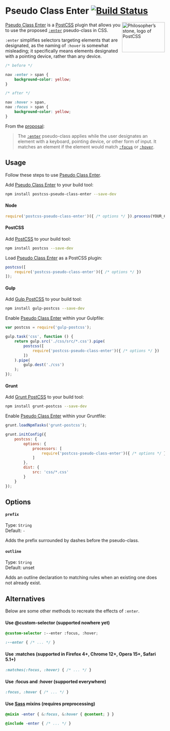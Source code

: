 # Pseudo Class Enter [![Build Status][ci-img]][ci]

<img align="right" width="135" height="95" src="http://postcss.github.io/postcss/logo-leftp.png" title="Philosopher’s stone, logo of PostCSS">

[Pseudo Class Enter] is a [PostCSS] plugin that allows you to use the proposed [`:enter`] pseudo-class in CSS.

`:enter`  simplifies selectors targeting elements that are designated, as the naming of `:hover` is somewhat misleading; it specifically means elements designated with a pointing device, rather than any device.

```css
/* before */

nav :enter > span {
    background-color: yellow;
}

/* after */

nav :hover > span,
nav :focus > span {
    background-color: yellow;
}
```

From the [proposal]:

> The [`:enter`] pseudo-class applies while the user designates an element with a keyboard, pointing device, or other form of input. It matches an element if the element would match [`:focus`] or [`:hover`].

## Usage

Follow these steps to use [Pseudo Class Enter].

Add [Pseudo Class Enter] to your build tool:

```bash
npm install postcss-pseudo-class-enter --save-dev
```

#### Node

```js
require('postcss-pseudo-class-enter')({ /* options */ }).process(YOUR_CSS);
```

#### PostCSS

Add [PostCSS] to your build tool:

```bash
npm install postcss --save-dev
```

Load [Pseudo Class Enter] as a PostCSS plugin:

```js
postcss([
    require('postcss-pseudo-class-enter')({ /* options */ })
]);
```

#### Gulp

Add [Gulp PostCSS] to your build tool:

```bash
npm install gulp-postcss --save-dev
```

Enable [Pseudo Class Enter] within your Gulpfile:

```js
var postcss = require('gulp-postcss');

gulp.task('css', function () {
    return gulp.src('./css/src/*.css').pipe(
        postcss([
            require('postcss-pseudo-class-enter')({ /* options */ })
        ])
    ).pipe(
        gulp.dest('./css')
    );
});
```

#### Grunt

Add [Grunt PostCSS] to your build tool:

```bash
npm install grunt-postcss --save-dev
```

Enable [Pseudo Class Enter] within your Gruntfile:

```js
grunt.loadNpmTasks('grunt-postcss');

grunt.initConfig({
    postcss: {
        options: {
            processors: [
                require('postcss-pseudo-class-enter')({ /* options */ })
            ]
        },
        dist: {
            src: 'css/*.css'
        }
    }
});
```

## Options

#### `prefix`

Type: `String`  
Default: `-`

Adds the prefix surrounded by dashes before the pseudo-class.

#### `outline`

Type: `String`  
Default: unset

Adds an outline declaration to matching rules when an existing one does not already exist.

## Alternatives

Below are some other methods to recreate the effects of `:enter`.

#### Use @custom-selector (supported nowhere yet)

```css
@custom-selector :--enter :focus, :hover;

:--enter { /* ... */ }
```

#### Use :matches (supported in Firefox 4+, Chrome 12+, Opera 15+, Safari 5.1+)

```css
:matches(:focus, :hover) { /* ... */ }
```

#### Use :focus and :hover (supported everywhere)

```css
:focus, :hover { /* ... */ }
```

#### Use [Sass] mixins (requires preprocessing)

```scss
@mixin -enter { &:focus, &:hover { @content; } }

@include -enter { /* ... */ }
```

[ci]: https://travis-ci.org/jonathantneal/postcss-pseudo-class-enter
[ci-img]: https://travis-ci.org/jonathantneal/postcss-pseudo-class-enter.svg
[`:enter`]: http://discourse.specifiction.org/t/a-common-pseudo-class-for-hover-and-focus/877
[`:focus`]: http://dev.w3.org/csswg/selectors/#focus-pseudo
[`:hover`]: http://dev.w3.org/csswg/selectors/#visited-pseudo
[proposal]: http://discourse.specifiction.org/t/a-common-pseudo-class-for-hover-and-focus/877
[Gulp PostCSS]: https://github.com/postcss/gulp-postcss
[Grunt PostCSS]: https://github.com/nDmitry/grunt-postcss
[PostCSS]: https://github.com/postcss/postcss
[Pseudo Class Enter]: https://github.com/jonathantneal/postcss-pseudo-class-enter
[Sass]: http://sass-lang.com/
